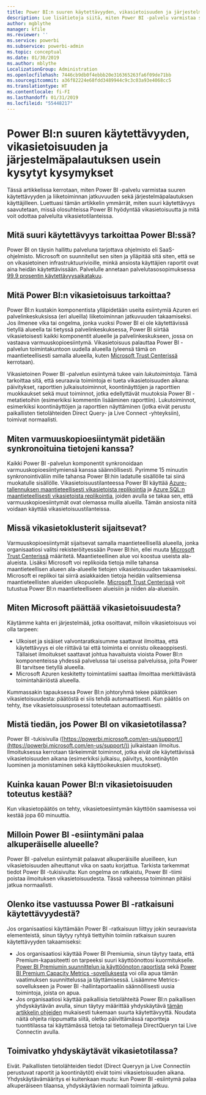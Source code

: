 ```yaml
---
title: Power BI:n suuren käytettävyyden, vikasietoisuuden ja järjestelmäpalautuksen usein kysytyt kysymykset
description: Lue lisätietoja siitä, miten Power BI -palvelu varmistaa suuren käytettävyyden ja liiketoiminnan jatkuvuuden sekä järjestelmäpalautuksen käyttäjilleen.
author: mgblythe
manager: kfile
ms.reviewer: ''
ms.service: powerbi
ms.subservice: powerbi-admin
ms.topic: conceptual
ms.date: 01/30/2019
ms.author: mblythe
LocalizationGroup: Administration
ms.openlocfilehash: 7446cb9db0f4ebbb20e316365263fa6f09de71bb
ms.sourcegitcommit: a36f82224e68fdd3489944c9c3c03a93e4068cc5
ms.translationtype: HT
ms.contentlocale: fi-FI
ms.lasthandoff: 01/31/2019
ms.locfileid: "55448217"
---
```

# <a name="power-bi-high-availability-failover-and-disaster-recovery-faq"></a>Power BI:n suuren käytettävyyden, vikasietoisuuden ja järjestelmäpalautuksen usein kysytyt kysymykset

Tässä artikkelissa kerrotaan, miten Power BI -palvelu varmistaa suuren käytettävyyden ja liiketoiminnan jatkuvuuden sekä järjestelmäpalautuksen käyttäjilleen. Luettuasi tämän artikkelin ymmärrät, miten suuri käytettävyys saavutetaan, missä olosuhteissa Power BI hyödyntää vikasietoisuutta ja mitä voit odottaa palvelulta vikasietotilanteissa.

## <a name="what-does-high-availability-mean-for-power-bi"></a>Mitä suuri käytettävyys tarkoittaa Power BI:ssä?

Power BI on täysin hallittu palveluna tarjottava ohjelmisto eli SaaS-ohjelmisto.  Microsoft on suunnitellut sen siten ja ylläpitää sitä siten, että se on vikasietoinen infrastruktuurivioille, minkä ansiosta käyttäjien raportit ovat aina heidän käytettävissään.  Palvelulle annetaan palvelutasosopimuksessa [99,9 prosentin käytettävyysaikatakuu](http://www.microsoftvolumelicensing.com/DocumentSearch.aspx?Mode=3&DocumentTypeId=37).

## <a name="what-is-a-power-bi-failover"></a>Mitä Power BI:n vikasietoisuus tarkoittaa?

Power BI:n kustakin komponentista ylläpidetään useita esiintymiä Azuren eri palvelinkeskuksissa (eri alueilla) liiketoiminnan jatkuvuuden takaamiseksi. Jos ilmenee vika tai ongelma, jonka vuoksi Power BI ei ole käytettävissä tietyllä alueella tai tietyssä palvelinkeskuksessa, Power BI siirtää vikasietoisesti kaikki komponentit alueelle ja palvelinkeskukseen, jossa on vastaava varmuuskopioesiintymä. Vikasietoisuus palauttaa Power BI -palvelun toimintakuntoon uudella alueella (yleensä tämä on maantieteellisesti samalla alueella, kuten [Microsoft Trust Centerissä](https://www.microsoft.com/TrustCenter/CloudServices/business-application-platform/data-location) kerrotaan).

Vikasietoinen Power BI -palvelun esiintymä tukee vain _lukutoimintoja_. Tämä tarkoittaa sitä, että seuraavia toimintoja ei tueta vikasietoisuuden aikana: päivitykset, raporttien julkaisutoiminnot, koontinäyttöjen ja raporttien muokkaukset sekä muut toiminnot, jotka edellyttävät muutoksia Power BI -metatietoihin (esimerkiksi kommentin lisääminen raporttiin).  Lukutoiminnot, esimerkiksi koontinäyttöjen ja raporttien näyttäminen (jotka eivät perustu paikallisten tietolähteiden Direct Query- ja Live Connect -yhteyksiin), toimivat normaalisti.

## <a name="how-are-backup-instances-kept-in-sync-with-my-data"></a>Miten varmuuskopioesiintymät pidetään synkronoituina tietojeni kanssa?

Kaikki Power BI -palvelun komponentit synkronoidaan varmuuskopioesiintymiensä kanssa säännöllisesti. Pyrimme 15 minuutin synkronointiväliin mille tahansa Power BI:hin ladatulle sisällölle tai siinä muokatulle sisällölle. Vikasietoisuustilanteessa Power BI käyttää [Azure-tallennuksen maantieteellisesti vikasietoista replikointia](/azure/storage/common/storage-redundancy-grs) ja [Azure SQL:n maantieteellisesti vikasietoista replikointia](/azure/sql-database/sql-database-active-geo-replication), joiden avulla se takaa sen, että varmuuskopioesiintymät ovat olemassa muilla alueilla. Tämän ansiosta niitä voidaan käyttää vikasietoisuustilanteissa.

## <a name="where-are-the-failover-clusters-located"></a>Missä vikasietoklusterit sijaitsevat?

Varmuuskopioesiintymät sijaitsevat samalla maantieteellisellä alueella, jonka organisaatiosi valitsi rekisteröityessään Power BI:hin, ellei muuta [Microsoft Trust Centerissä](https://www.microsoft.com/TrustCenter/CloudServices/business-application-platform/data-location) määritetä. Maantieteellinen alue voi koostua useista ala-alueista. Lisäksi Microsoft voi replikoida tietoja mille tahansa maantieteellisen alueen ala-alueelle tietojen vikasietoisuuden takaamiseksi. Microsoft ei replikoi tai siirrä asiakkaiden tietoja heidän valitsemiensa maantieteellisten alueiden ulkopuolelle. [Microsoft Trust Centerissä](https://www.microsoft.com/TrustCenter/CloudServices/business-application-platform/data-location) voit tutustua Power BI:n maantieteelliseen alueisiin ja niiden ala-alueisiin.

## <a name="how-does-microsoft-decide-to-failover"></a>Miten Microsoft päättää vikasietoisuudesta?

Käytämme kahta eri järjestelmää, jotka osoittavat, milloin vikasietoisuus voi olla tarpeen:

- Ulkoiset ja sisäiset valvontaratkaisumme saattavat ilmoittaa, että käytettävyys ei ole riittävä tai että toiminta ei onnistu oikeaoppisesti. Tällaiset ilmoitukset saattavat johtua havaituista vioista Power BI:n komponenteissa yhdessä palvelussa tai useissa palveluissa, joita Power BI tarvitsee tietyllä alueella.
- Microsoft Azuren keskitetty toimintatiimi saattaa ilmoittaa merkittävästä toimintahäiriöstä alueella.

Kummassakin tapauksessa Power BI:n johtoryhmä tekee päätöksen vikasietoisuudesta: päätöstä ei siis tehdä automaattisesti. Kun päätös on tehty, itse vikasietoisuusprosessi toteutetaan automaattisesti.

## <a name="how-do-i-know-power-bi-is-now-in-failover-mode"></a>Mistä tiedän, jos Power BI on vikasietotilassa?

Power BI -tukisivulla ([https://powerbi.microsoft.com/en-us/support/](https://powerbi.microsoft.com/en-us/support/)) julkaistaan ilmoitus. Ilmoituksessa kerrotaan tärkeimmät toiminnot, jotka eivät ole käytettävissä vikasietoisuuden aikana (esimerkiksi julkaisu, päivitys, koontinäytön luominen ja monistaminen sekä käyttöoikeuksien muutokset).

## <a name="how-long-does-it-take-power-bi-to-fail-over"></a>Kuinka kauan Power BI:n vikasietoisuuden toteutus kestää?

Kun vikasietopäätös on tehty, vikasietoesiintymän käyttöön saamisessa voi kestää jopa 60 minuuttia.

## <a name="when-does-my-power-bi-instance-return-to-the-original-region"></a>Milloin Power BI -esiintymäni palaa alkuperäiselle alueelle?

Power BI -palvelun esiintymät palaavat alkuperäisille alueilleen, kun vikasietoisuuden aiheuttanut vika on saatu korjattua. Tarkista tarkemmat tiedot Power BI -tukisivulta: Kun ongelma on ratkaistu, Power BI -tiimi poistaa ilmoituksen vikasietoisuudesta. Tässä vaiheessa toiminnan pitäisi jatkua normaalisti.

## <a name="am-i-responsible-for-the-availability-of-my-power-bi-solution"></a>Olenko itse vastuussa Power BI -ratkaisuni käytettävyydestä?

Jos organisaatiosi käyttämään Power BI -ratkaisuun liittyy jokin seuraavista elementeistä, sinun täytyy ryhtyä tiettyihin toimiin ratkaisun suuren käytettävyyden takaamiseksi:

- Jos organisaatiosi käyttää Power BI Premiumia, sinun täytyy taata, että Premium-kapasiteetti on tarpeeksi suuri käyttöönottosi kuormitukselle.  [Power BI Premiumin suunnittelun ja käyttöönoton raportista](https://aka.ms/Premium-Capacity-Planning-Deployment) sekä [Power BI Premium Capacity Metrics -sovelluksesta](service-admin-premium-monitor-capacity.md) voi olla apua tämän vaatimuksen suunnittelussa ja täyttämisessä. Lisäämme Metrics-sovellukseen ja Power BI -hallintaportaaliin säännöllisesti uusia toimintoja, joista on apua.
- Jos organisaatiosi käyttää paikallisia tietolähteitä Power BI:n paikallisen yhdyskäytävän avulla, sinun täytyy määrittää yhdyskäytävä [tämän artikkelin ohjeiden](service-gateway-high-availability-clusters.md) mukaisesti tukemaan suurta käytettävyyttä. Noudata näitä ohjeita riippumatta siitä, oletko päivittämässä raportteja tuontitilassa tai käyttämässä tietoja tai tietomalleja DirectQueryn tai Live Connectin avulla.

## <a name="will-gateways-function-when-in-failover-mode"></a>Toimivatko yhdyskäytävät vikasietotilassa?

Eivät. Paikallisten tietolähteiden tiedot (Direct Queryyn ja Live Connectiin perustuvat raportit ja koontinäytöt) eivät toimi vikasietoisuuden aikana. Yhdyskäytävämääritys ei kuitenkaan muutu: kun Power BI -esiintymä palaa alkuperäiseen tilaansa, yhdyskäytävien normaali toiminta jatkuu.